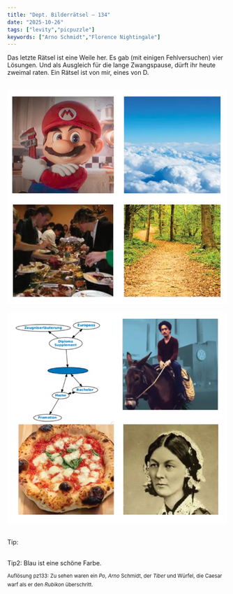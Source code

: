 ```yaml
---
title: "Dept. Bilderrätsel – 134"
date: "2025-10-26"
tags: ["levity","picpuzzle"]
keywords: ["Arno Schmidt","Florence Nightingale"]
---
```

Das letzte Rätsel ist eine Weile her. Es gab (mit einigen Fehlversuchen) vier Lösungen. Und als Ausgleich für die lange Zwangspause, dürft ihr heute zweimal raten. Ein Rätsel ist von mir, eines von D.


<br/>

<img  src="/assets/img/picpuzzle/picpuzzle134.webp" alt="Bilderrätsel134">

<br/>
<br/>
<img  src="/assets/img/picpuzzle/picpuzzle134-2.webp" alt="Bilderrätsel134-2">
<br/>
<br/>

Tip: 

<br/>
Tip2: Blau ist eine schöne Farbe.
<br/>

<sup>Auflösung pz133: Zu sehen waren ein <i>Po</i>, <i>Arno</i> Schmidt, der <i>Tiber</i> und Würfel, die Caesar warf als er den <i>Rubikon</i> überschritt.


</sup>






